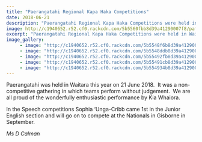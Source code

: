 ```yaml
---
title: "Paerangatahi Regional Kapa Haka Competitions"
date: 2018-06-21
description: "Paerangatahi Regional Kapa Haka Competitions were held in Waitara on 21 June 2018..."
image: http://c1940652.r52.cf0.rackcdn.com/5b5560fbb8d39a41290007f8/pafter-they-performed-320.gif
excerpt: "Paerangatahi Regional Kapa Haka Competitions were held in Waitara on 21 June 2018."
image_gallery:
     - image: "http://c1940652.r52.cf0.rackcdn.com/5b5548f6b8d39a41290007c1/dwhaea-lynnaire-and-the-kapa-haka-group.gif"
     - image: "http://c1940652.r52.cf0.rackcdn.com/5b5548ddb8d39a41290007af/aaaaUntitled-1.gif"
     - image: "http://c1940652.r52.cf0.rackcdn.com/5b55492fb8d39a41290007de/pon-stage-6.gif"
     - image: "http://c1940652.r52.cf0.rackcdn.com/5b55491cb8d39a41290007d4/pgirls.1if.gif"
     - image: "http://c1940652.r52.cf0.rackcdn.com/5b554934b8d39a41290007e1/scalled-up-on-stage-to-sing-leightons-brother.gif"
---
```


<p>Paerangatahi was held in Waitara this year on 21 June 2018.&nbsp; It was a non-competitive gathering in which teams perform without judgement.&nbsp; We are all proud of the wonderfully enthusiastic performance by Kia Whaiora.&nbsp;</p>
<p>In the Speech competitions Sophia &lsquo;Unga-Cribb came 1st in the Junior English section and will go on to compete at the Nationals in Gisborne in September.</p>
<p><em>Ms D Calman</em></p>

